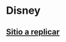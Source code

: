 # Disney

## [Sitio a replicar](https://palomaviolin.github.io/html-css__exercise-2__disneyworld/)

<!--
[Recurso original](https://github.com/palomaviolin/html-css__exercise-1__women-in-tech)
-->